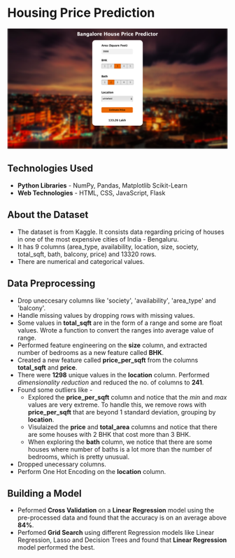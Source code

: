 # Housing Price Prediction

![Website.png](https://github.com/madhuripawle18/HousingPricePrediction/blob/main/Website.png)

## Technologies Used 
* **Python Libraries** - NumPy, Pandas, Matplotlib Scikit-Learn 
* **Web Technologies** - HTML, CSS, JavaScript, Flask 

## About the Dataset

* The dataset is from Kaggle.  It consists data regarding pricing of houses in one of the most expensive cities of India - Bengaluru. 
* It has 9 columns (area_type, availability, location, size, society, total_sqft, bath, balcony, price) and 13320 rows.
* There are numerical and categorical values.

## Data Preprocessing

* Drop uneccesary columns like 'society', 'availability', 'area_type' and 'balcony'.
* Handle missing values by dropping rows with missing values. 
* Some values in **total_sqft** are in the form of a range and some are float values. Wrote a function to convert the ranges into average value of range.  
* Performed feature engineering on the **size** column, and extracted number of bedrooms as a new feature called **BHK**.
* Created a new feature called **price_per_sqft** from the columns **total_sqft** and **price**.
* There were **1298** unique values in the **location** column. Performed *dimensionality reduction* and reduced the no. of columns to **241**.
* Found some outliers like -
    - Explored the **price_per_sqft** column and notice that the *min* and *max* values are very extreme. To handle this, we remove rows with **price_per_sqft** that are beyond 1 standard deviation, grouping by **location**. 
    - Visulaized the **price** and **total_area** columns and notice that there are some houses with 2 BHK that cost more than 3 BHK. 
    - When exploring the **bath** column, we notice that there are some houses where number of baths is a lot more than the number of bedrooms, which is pretty unusual. 
* Dropped unecessary columns. 
* Perform One Hot Encoding on the **location** column.

## Building a Model 

* Peformed **Cross Validation** on a **Linear Regression** model using the pre-processed data and found that the accuracy is on an average above **84%**.
* Perfomed **Grid Search** using different Regression models like Linear Regression, Lasso and Decision Trees and found that **Linear Regression** model performed the best. 
